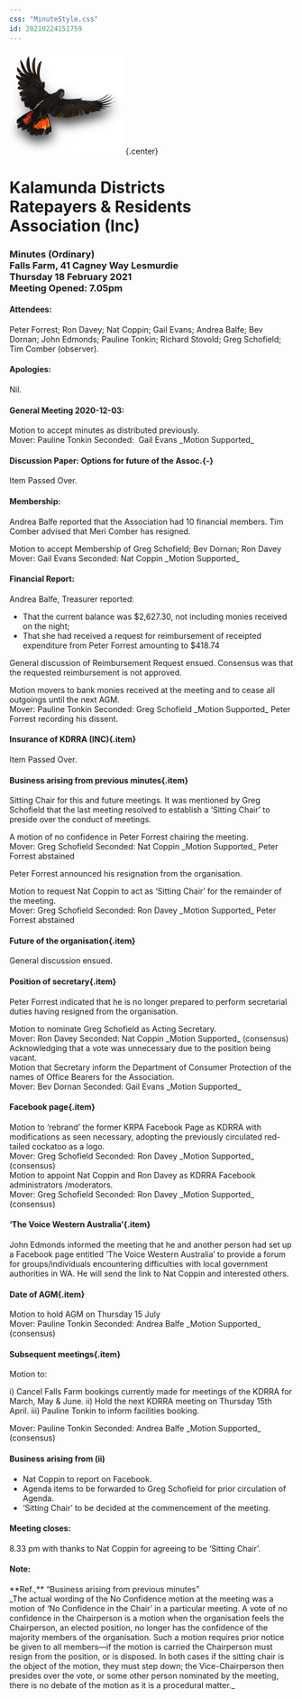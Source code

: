 ```yaml
---
css: "MinuteStyle.css"
id: 20210224151759
---
```

![](./TheBirdsmall.png){.center}

# Kalamunda Districts<br>Ratepayers &  Residents<br>Association (Inc)
### Minutes (Ordinary)<br>Falls Farm, 41 Cagney Way Lesmurdie<br>Thursday 18 February 2021<br>Meeting Opened: 7.05pm

#### Attendees:
<div class='small'>
Peter Forrest; Ron Davey; Nat Coppin; Gail Evans; Andrea Balfe; Bev Dornan; John Edmonds; Pauline Tonkin; Richard Stovold; Greg Schofield; Tim Comber (observer).
</div>

#### Apologies:
Nil.
 
#### General Meeting 2020-12-03:
<div class='motion'>
Motion to accept minutes as distributed previously.
</div>

<div class='movers small'>
Mover: Pauline Tonkin  
Seconded:  Gail Evans  
_Motion Supported_
</div>

#### Discussion Paper:  Options for future of the Assoc.{-}
Item Passed Over.

#### Membership:
Andrea Balfe reported that the Association had 10 financial members. Tim Comber advised that Meri Comber has resigned.

<div class='motion'>
Motion to accept Membership of Greg Schofield; Bev Dornan; Ron Davey
</div>
<div class='movers small'>
Mover: Gail Evans  
Seconded: Nat Coppin    
_Motion Supported_
</div>

#### Financial Report:
Andrea Balfe, Treasurer reported:   
* That the current balance was $2,627.30, not including monies received on the night;    
* That she had received a request for reimbursement of receipted expenditure from Peter Forrest amounting to $418.74

General discussion of Reimbursement Request ensued. Consensus was that the requested reimbursement is not approved.

<div class='motion'>  
Motion movers to bank monies received at the meeting and to cease all outgoings until the next AGM.
</div>
<div class='movers small'>
Mover: Pauline Tonkin
Seconded: Greg Schofield  
_Motion Supported_  
Peter Forrest recording his dissent.
</div>

#### Insurance of  KDRRA (INC){.item}
Item Passed Over.

#### Business arising from previous minutes{.item}
Sitting Chair for this and future meetings. It was mentioned by Greg Schofield that the last meeting resolved to establish a ‘Sitting Chair’ to preside over the conduct of meetings.

<div class='motion'>
A motion of no confidence in Peter Forrest chairing the meeting.
</div>
<div class='movers'>
Mover: Greg Schofield
Seconded: Nat Coppin   
_Motion Supported_   
Peter Forrest abstained
</div>

Peter Forrest announced his resignation from the organisation.

<div class='motion'>
Motion to request Nat Coppin to act as ‘Sitting Chair’ for the remainder of the meeting.
</div>
<div class='movers'>
Mover: Greg Schofield  
Seconded: Ron Davey  
_Motion Supported_  
Peter Forrest abstained
</div>

#### Future of the organisation{.item}
General discussion ensued.

#### Position of secretary{.item}
Peter Forrest indicated that he is no longer prepared to perform secretarial duties having resigned from the organisation.
<div class='motion'>
Motion to nominate Greg Schofield as Acting Secretary.
</div>
<div class='movers'>
Mover: Ron Davey  
Seconded: Nat Coppin  
_Motion Supported_  (consensus)  
Acknowledging that a vote was unnecessary due to the position being vacant.
</div>

<div class='motion'>
Motion that Secretary inform the Department of Consumer Protection of the names of Office Bearers for the Association.
</div>
<div class='movers'>
Mover: Bev Dornan  
Seconded: Gail Evans  
_Motion Supported_
</div>

#### Facebook page{.item}
<div class='motion'>
Motion to ‘rebrand’ the former KRPA Facebook Page as KDRRA with modifications as seen necessary, adopting the previously circulated red-tailed cockatoo as a logo.
</div>
<div class='movers'>
Mover: Greg Schofield  
Seconded: Ron Davey  
_Motion Supported_  (consensus)
</div>

<div class='motion'>
Motion to appoint Nat Coppin and Ron Davey as KDRRA Facebook administrators /moderators. 
</div>
<div class='movers'>
Mover: Greg Schofield  
Seconded: Ron Davey  
_Motion Supported_  (consensus)
</div>

#### ‘The Voice Western Australia’{.item} 
John Edmonds informed the meeting that he and another person had set up a Facebook page entitled ‘The Voice Western Australia’ to provide a forum for groups/individuals encountering difficulties with local government authorities in WA. He will send the link to Nat Coppin and interested others.

#### Date of AGM{.item}
<div class='motion'>
Motion to hold AGM on Thursday 15 July
</div>
<div class='movers'>
Mover: Pauline Tonkin  
Seconded: Andrea Balfe  
_Motion Supported_  (consensus)
</div>

#### Subsequent meetings{.item}
<div class='motion'>
Motion to:

i) Cancel Falls Farm bookings currently made for meetings of the KDRRA for March, May & June.
ii) Hold the next KDRRA meeting on Thursday 15th April.
iii) Pauline Tonkin to inform facilities booking.
</div>
<div class='movers'>
Mover: Pauline Tonkin  
Seconded: Andrea Balfe  
_Motion Supported_  (consensus)
</div>

#### Business arising from (ii)
* Nat Coppin to report on Facebook.
* Agenda items to be forwarded to Greg Schofield for prior circulation of Agenda.
* ‘Sitting Chair’ to be decided at the commencement of the meeting. 

#### Meeting closes:
8.33 pm with thanks to Nat Coppin for agreeing to be ‘Sitting Chair’.

#### Note:
<div class="center">
**Ref.,** “Business arising from previous minutes”
</div>
_The actual wording of the No Confidence motion at the meeting was a motion of ‘No Confidence in the Chair’ in a particular meeting. A vote of no confidence in the Chairperson is a motion when the organisation feels the Chairperson, an elected position, no longer has the confidence of the majority members of the organisation. Such a motion requires prior notice be given to all members—if the motion is carried the Chairperson must resign from the position, or is disposed. In both cases if the sitting chair is the object of the motion, they must step down; the Vice-Chairperson then presides over the vote, or some other person nominated by the meeting, there is no debate of the motion as  it is a procedural matter._